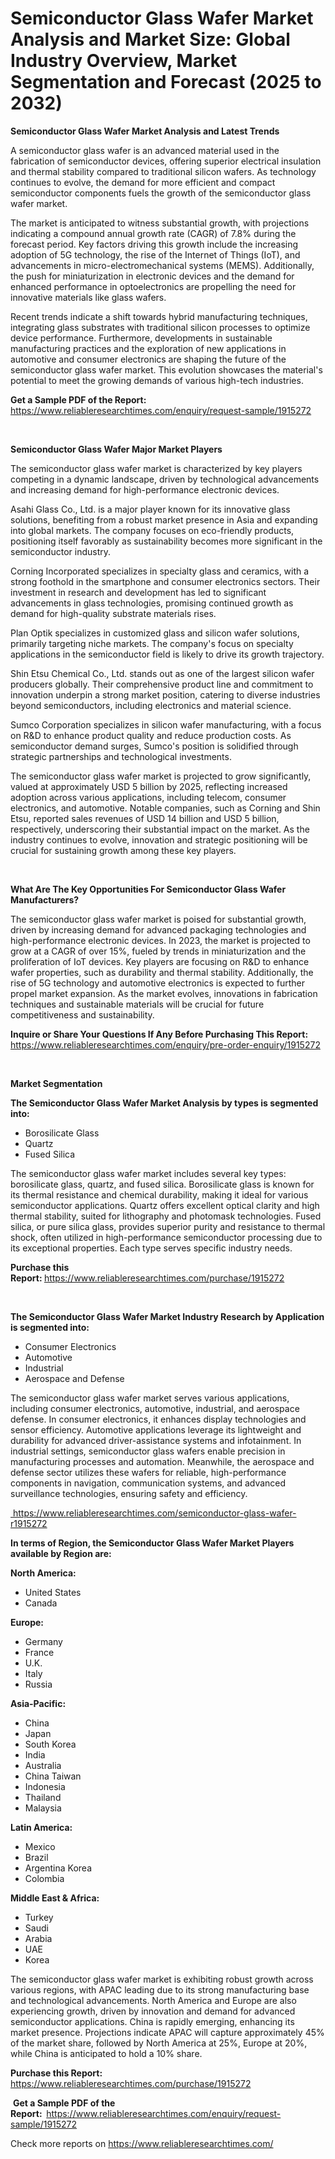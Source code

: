 <p><h1>Semiconductor Glass Wafer Market Analysis and Market Size: Global Industry Overview, Market Segmentation and Forecast (2025 to 2032)</h1></p><p><strong>Semiconductor Glass Wafer Market Analysis and Latest Trends</strong></p>
<p><p>A semiconductor glass wafer is an advanced material used in the fabrication of semiconductor devices, offering superior electrical insulation and thermal stability compared to traditional silicon wafers. As technology continues to evolve, the demand for more efficient and compact semiconductor components fuels the growth of the semiconductor glass wafer market. </p><p>The market is anticipated to witness substantial growth, with projections indicating a compound annual growth rate (CAGR) of 7.8% during the forecast period. Key factors driving this growth include the increasing adoption of 5G technology, the rise of the Internet of Things (IoT), and advancements in micro-electromechanical systems (MEMS). Additionally, the push for miniaturization in electronic devices and the demand for enhanced performance in optoelectronics are propelling the need for innovative materials like glass wafers.</p><p>Recent trends indicate a shift towards hybrid manufacturing techniques, integrating glass substrates with traditional silicon processes to optimize device performance. Furthermore, developments in sustainable manufacturing practices and the exploration of new applications in automotive and consumer electronics are shaping the future of the semiconductor glass wafer market. This evolution showcases the material's potential to meet the growing demands of various high-tech industries.</p></p>
<p><strong>Get a Sample PDF of the Report:&nbsp;</strong> <a href="https://www.reliableresearchtimes.com/enquiry/request-sample/1915272?utm_campaign=3322&utm_medium=2&utm_source=Github&utm_content=ia&utm_term=01042025&utm_id=semiconductor-glass-wafer">https://www.reliableresearchtimes.com/enquiry/request-sample/1915272</a></p>
<p>&nbsp;</p>
<p><strong>Semiconductor Glass Wafer Major Market Players</strong></p>
<p><p>The semiconductor glass wafer market is characterized by key players competing in a dynamic landscape, driven by technological advancements and increasing demand for high-performance electronic devices. </p><p>Asahi Glass Co., Ltd. is a major player known for its innovative glass solutions, benefiting from a robust market presence in Asia and expanding into global markets. The company focuses on eco-friendly products, positioning itself favorably as sustainability becomes more significant in the semiconductor industry.</p><p>Corning Incorporated specializes in specialty glass and ceramics, with a strong foothold in the smartphone and consumer electronics sectors. Their investment in research and development has led to significant advancements in glass technologies, promising continued growth as demand for high-quality substrate materials rises.</p><p>Plan Optik specializes in customized glass and silicon wafer solutions, primarily targeting niche markets. The company's focus on specialty applications in the semiconductor field is likely to drive its growth trajectory.</p><p>Shin Etsu Chemical Co., Ltd. stands out as one of the largest silicon wafer producers globally. Their comprehensive product line and commitment to innovation underpin a strong market position, catering to diverse industries beyond semiconductors, including electronics and material science.</p><p>Sumco Corporation specializes in silicon wafer manufacturing, with a focus on R&D to enhance product quality and reduce production costs. As semiconductor demand surges, Sumco's position is solidified through strategic partnerships and technological investments.</p><p>The semiconductor glass wafer market is projected to grow significantly, valued at approximately USD 5 billion by 2025, reflecting increased adoption across various applications, including telecom, consumer electronics, and automotive. Notable companies, such as Corning and Shin Etsu, reported sales revenues of USD 14 billion and USD 5 billion, respectively, underscoring their substantial impact on the market. As the industry continues to evolve, innovation and strategic positioning will be crucial for sustaining growth among these key players.</p></p>
<p>&nbsp;</p>
<p><strong>What Are The Key Opportunities For Semiconductor Glass Wafer Manufacturers?</strong></p>
<p><p>The semiconductor glass wafer market is poised for substantial growth, driven by increasing demand for advanced packaging technologies and high-performance electronic devices. In 2023, the market is projected to grow at a CAGR of over 15%, fueled by trends in miniaturization and the proliferation of IoT devices. Key players are focusing on R&D to enhance wafer properties, such as durability and thermal stability. Additionally, the rise of 5G technology and automotive electronics is expected to further propel market expansion. As the market evolves, innovations in fabrication techniques and sustainable materials will be crucial for future competitiveness and sustainability.</p></p>
<p><strong>Inquire or Share Your Questions If Any Before Purchasing This Report:</strong> <a href="https://www.reliableresearchtimes.com/enquiry/pre-order-enquiry/1915272?utm_campaign=3322&utm_medium=2&utm_source=Github&utm_content=ia&utm_term=01042025&utm_id=semiconductor-glass-wafer">https://www.reliableresearchtimes.com/enquiry/pre-order-enquiry/1915272</a></p>
<p>&nbsp;</p>
<p><strong>Market Segmentation</strong></p>
<p><strong>The Semiconductor Glass Wafer Market Analysis by types is segmented into:</strong></p>
<p><ul><li>Borosilicate Glass</li><li>Quartz</li><li>Fused Silica</li></ul></p>
<p><p>The semiconductor glass wafer market includes several key types: borosilicate glass, quartz, and fused silica. Borosilicate glass is known for its thermal resistance and chemical durability, making it ideal for various semiconductor applications. Quartz offers excellent optical clarity and high thermal stability, suited for lithography and photomask technologies. Fused silica, or pure silica glass, provides superior purity and resistance to thermal shock, often utilized in high-performance semiconductor processing due to its exceptional properties. Each type serves specific industry needs.</p></p>
<p><strong>Purchase this Report:&nbsp;</strong><a href="https://www.reliableresearchtimes.com/purchase/1915272?utm_campaign=3322&utm_medium=2&utm_source=Github&utm_content=ia&utm_term=01042025&utm_id=semiconductor-glass-wafer">https://www.reliableresearchtimes.com/purchase/1915272</a></p>
<p>&nbsp;</p>
<p><strong>The Semiconductor Glass Wafer Market Industry Research by Application is segmented into:</strong></p>
<p><ul><li>Consumer Electronics</li><li>Automotive</li><li>Industrial</li><li>Aerospace and Defense</li></ul></p>
<p><p>The semiconductor glass wafer market serves various applications, including consumer electronics, automotive, industrial, and aerospace defense. In consumer electronics, it enhances display technologies and sensor efficiency. Automotive applications leverage its lightweight and durability for advanced driver-assistance systems and infotainment. In industrial settings, semiconductor glass wafers enable precision in manufacturing processes and automation. Meanwhile, the aerospace and defense sector utilizes these wafers for reliable, high-performance components in navigation, communication systems, and advanced surveillance technologies, ensuring safety and efficiency.</p></p>
<p><a href="https://www.reliableresearchtimes.com/semiconductor-glass-wafer-r1915272?utm_campaign=3322&utm_medium=2&utm_source=Github&utm_content=ia&utm_term=01042025&utm_id=semiconductor-glass-wafer">&nbsp;https://www.reliableresearchtimes.com/semiconductor-glass-wafer-r1915272</a></p>
<p><strong>In terms of Region, the Semiconductor Glass Wafer Market Players available by Region are:</strong></p>
<p>
    <p> <strong> North America: </strong>
        <ul>
            <li>United States</li>
            <li>Canada</li>
        </ul>
        </p> 
    <p> <strong> Europe: </strong>
        <ul>
            <li>Germany</li>
            <li>France</li>
            <li>U.K.</li>
            <li>Italy</li>
            <li>Russia</li>
        </ul>
        </p> 
    <p> <strong> Asia-Pacific: </strong>
        <ul>
            <li>China</li>
            <li>Japan</li>
            <li>South Korea</li>
            <li>India</li>
            <li>Australia</li>
            <li>China Taiwan</li>
            <li>Indonesia</li>
            <li>Thailand</li>
            <li>Malaysia</li>
        </ul>
        </p> 
    <p> <strong> Latin America: </strong>
        <ul>
            <li>Mexico</li>
            <li>Brazil</li>
            <li>Argentina Korea</li>
            <li>Colombia</li>
        </ul>
        </p> 
    <p> <strong> Middle East & Africa: </strong>
        <ul>
            <li>Turkey</li>
            <li>Saudi</li>
            <li>Arabia</li>
            <li>UAE</li>
            <li>Korea</li>
        </ul>
    </p>
    </p>
<p><p>The semiconductor glass wafer market is exhibiting robust growth across various regions, with APAC leading due to its strong manufacturing base and technological advancements. North America and Europe are also experiencing growth, driven by innovation and demand for advanced semiconductor applications. China is rapidly emerging, enhancing its market presence. Projections indicate APAC will capture approximately 45% of the market share, followed by North America at 25%, Europe at 20%, while China is anticipated to hold a 10% share.</p></p>
<p><strong>Purchase this Report: </strong><a href="https://www.reliableresearchtimes.com/purchase/1915272?utm_campaign=3322&utm_medium=2&utm_source=Github&utm_content=ia&utm_term=01042025&utm_id=semiconductor-glass-wafer">https://www.reliableresearchtimes.com/purchase/1915272</a></p>
<p>&nbsp;<strong>Get a Sample PDF of the Report:&nbsp;&nbsp;</strong><a href="https://www.reliableresearchtimes.com/enquiry/request-sample/1915272?utm_campaign=3322&utm_medium=2&utm_source=Github&utm_content=ia&utm_term=01042025&utm_id=semiconductor-glass-wafer">https://www.reliableresearchtimes.com/enquiry/request-sample/1915272</a></p>
<p><strong></strong></p>
<p>Check more reports on <a href="https://www.reliableresearchtimes.com/?utm_campaign=3322&utm_medium=2&utm_source=Github&utm_content=ia&utm_term=01042025&utm_id=semiconductor-glass-wafer">https://www.reliableresearchtimes.com/</a></p>